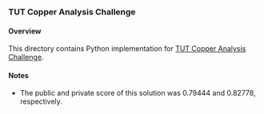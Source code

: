 ### TUT Copper Analysis Challenge

#### Overview
This directory contains Python implementation for [TUT Copper Analysis Challenge](https://inclass.kaggle.com/c/copper-analysis).

#### Notes
* The public and private score of this solution was 0.79444 and 0.82778, respectively.
